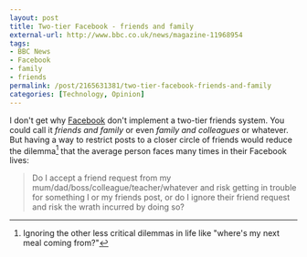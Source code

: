 ```yaml
---
layout: post
title: Two-tier Facebook - friends and family
external-url: http://www.bbc.co.uk/news/magazine-11968954
tags:
- BBC News
- Facebook
- family
- friends
permalink: /post/2165631381/two-tier-facebook-friends-and-family
categories: [Technology, Opinion]
---
```


I don't get why [Facebook][] don't implement a two-tier friends system. You could call it *friends and family* or even *family and colleagues* or whatever. But having a way to restrict posts to a closer circle of friends would reduce the dilemma[^1] that the average person faces many times in their Facebook lives:

>Do I accept a friend request from my mum/dad/boss/colleague/teacher/whatever and risk getting in trouble for something I or my friends post, or do I ignore their friend request and risk the wrath incurred by doing so?

[Facebook]: http://www.facebook.com
[^1]: Ignoring the other less critical dilemmas in life like "where's my next meal coming from?"
